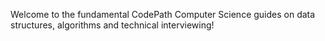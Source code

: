 Welcome to the fundamental CodePath Computer Science guides on data structures, algorithms and technical interviewing!
